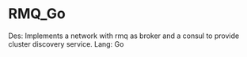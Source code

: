# RMQ_Go
Des: Implements a network with rmq as broker and a consul to provide cluster discovery service.
Lang: Go

